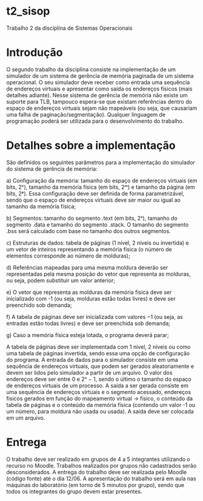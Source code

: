 # t2_sisop
Trabalho 2 da disciplina de Sistemas Operacionais

# Introdução
O segundo trabalho da disciplina consiste na implementação de um simulador de um sistema de gerência de memória paginada de um sistema operacional. O seu simulador deve receber como entrada uma sequência de endereços virtuais e apresentar como saída os endereços físicos (mais detalhes adiante). Nesse sistema de gerência de memória não existe um suporte para TLB, tampouco espera-se que existam referências dentro do espaço de endereços virtuais sejam não mapeáveis (ou seja, que causariam uma falha de paginação/segmentação). Qualquer linguagem de programação poderá ser utilizada para o desenvolvimento do trabalho.


# Detalhes sobre a implementação
São definidos os seguintes parâmetros para a implementação do simulador do sistema de gerência de memória:

a) Configuração da memória: tamanho do espaço de endereços virtuais (em bits, 2ⁿ), tamanho da memória física (em bits, 2ᵐ) e tamanho da página (em bits, 2ᵖ). Essa configuração deve ser definida de forma parametrizável, sendo que o espaço de endereços virtuais deve ser maior ou igual ao tamanho da memória física;

b) Segmentos: tamanho do segmento .text (em bits, 2ˣ), tamanho do segmento .data e tamanho do segmento .stack. O tamanho do segmento .bss será calculado com base no tamanho dos outros segmentos.

c) Estruturas de dados: tabela de páginas (1 nível, 2 níveis ou invertida) e um vetor de inteiros representando a memória física (o número de elementos corresponde ao número de molduras);

d) Referências mapeadas para uma mesma moldura deverão ser representadas pela mesma posição do vetor que representa as molduras, ou seja, podem substituir um valor anterior;

e) O vetor que representa as molduras da memória física deve ser inicializado com -1 (ou seja, molduras estão todas livres) e deve ser preenchido sob demanda;

f) A tabela de páginas deve ser inicializada com valores −1 (ou seja, as entradas estão todas livres) e deve ser preenchida sob demanda;

g) Caso a memória física esteja lotada, o programa deverá parar;

A tabela de páginas deve ser implementada com 1 nível, 2 níveis ou como uma tabela de páginas invertida, sendo essa uma opção de configuração do programa. A entrada de dados para o simulador consiste em uma sequência de endereços virtuais, que podem ser gerados aleatoriamente e devem ser lidos pelo simulador a partir de um arquivo. O valor dos endereços deve ser entre 0 e 2ⁿ − 1, sendo o último o tamanho do espaço de endereços virtuais de um processo. A saída a ser gerada consiste em uma sequência de endereços virtuais e o segmento acessado, endereços físicos gerados em função do mapeamento virtual → físico, o conteúdo da tabela de páginas e o conteúdo da memória física (contendo um valor -1 ou um número, para moldura não usada ou usada). A saída deve ser colocada em um arquivo.

# Entrega
O trabalho deve ser realizado em grupos de 4 a 5 integrantes utilizando o
recurso no Moodle. Trabalhos realizados por grupos não cadastrados serão
desconsiderados. A entrega do trabalho deve ser realizada pelo Moodle
(código fonte) até o dia 12/06. A apresentação do trabalho será em aula
nas máquinas do laboratório (em torno de 5 minutos por grupo), sendo que
todos os integrantes do grupo devem estar presentes.